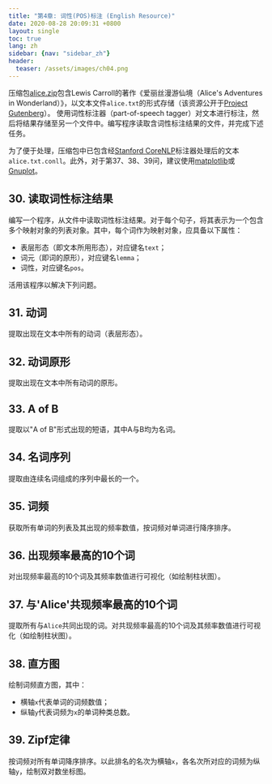 ```yaml
---
title: "第4章: 词性(POS)标注 (English Resource)"
date: 2020-08-28 20:09:31 +0800
layout: single
toc: true
lang: zh
sidebar: {nav: "sidebar_zh"}
header:
  teaser: /assets/images/ch04.png
---
```


压缩包[alice.zip](/data/alice.zip)包含Lewis Carroll的著作《爱丽丝漫游仙境（Alice's Adventures in Wonderland）》，以文本文件`alice.txt`的形式存储（该资源公开于[Project Gutenberg](https://www.gutenberg.org/)）。
使用词性标注器（part-of-speech tagger）对文本进行标注，然后将结果存储至另一个文件中。编写程序读取含词性标注结果的文件，并完成下述任务。

为了便于处理，压缩包中已包含经[Stanford CoreNLP](https://stanfordnlp.github.io/CoreNLP/)标注器处理后的文本`alice.txt.conll`。此外，对于第37、38、39问，建议使用[matplotlib](http://matplotlib.org/)或[Gnuplot](http://www.gnuplot.info/)。

## 30. 读取词性标注结果

编写一个程序，从文件中读取词性标注结果。对于每个句子，将其表示为一个包含多个映射对象的列表对象。其中，每个词作为映射对象，应具备以下属性：
* 表层形态（即文本所用形态），对应键名`text`；
* 词元（即词的原形），对应键名`lemma`；
* 词性，对应键名`pos`。

活用该程序以解决下列问题。

## 31. 动词
提取出现在文本中所有的动词（表层形态）。

## 32. 动词原形
提取出现在文本中所有动词的原形。

## 33. A of B
提取以"A of B"形式出现的短语，其中A与B均为名词。

## 34. 名词序列
提取由连续名词组成的序列中最长的一个。

## 35. 词频
获取所有单词的列表及其出现的频率数值，按词频对单词进行降序排序。

## 36. 出现频率最高的10个词
对出现频率最高的10个词及其频率数值进行可视化（如绘制柱状图）。

## 37. 与'Alice'共现频率最高的10个词
提取所有与`Alice`共同出现的词。对共现频率最高的10个词及其频率数值进行可视化（如绘制柱状图）。

## 38. 直方图
绘制词频直方图，其中：
* 横轴`x`代表单词的词频数值；
* 纵轴`y`代表词频为`x`的单词种类总数。

## 39. Zipf定律
按词频对所有单词降序排序。以此排名的名次为横轴`x`，各名次所对应的词频为纵轴`y`，绘制双对数坐标图。